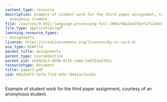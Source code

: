 ```yaml
---
content_type: resource
description: Example of student work for the third paper assignment, courtesy of an
  anonymous student.
file: /courses/9-591j-language-processing-fall-2004/60a3e4755efa712d445c04e1ac3aca2c_paper3.pdf
file_type: application/pdf
learning_resource_types:
- Assignments
license: https://creativecommons.org/licenses/by-nc-sa/4.0/
ocw_type: OCWFile
parent_title: Assignments
parent_type: CourseSection
parent_uid: e56924c2-4b98-0135-1a8a-3a075da2f03c
resourcetype: Document
title: paper3.pdf
uid: 60a3e475-5efa-712d-445c-04e1ac3aca2c
---
```

Example of student work for the third paper assignment, courtesy of an anonymous student.